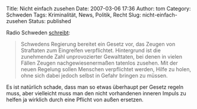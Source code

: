 Title: Nicht einfach zusehen
Date: 2007-03-06 17:36
Author: tom
Category: Schweden
Tags: Kriminalität, News, Politik, Recht
Slug: nicht-einfach-zusehen
Status: published

Radio Schweden
[schreibt](http://www.sr.se/cgi-bin/International/nyhetssidor/artikel.asp?ProgramID=2108&Nyheter=&format=1&artikel=1239019):

> Schwedens Regierung bereitet ein Gesetz vor, das Zeugen von Straftaten
> zum Eingreifen verpflichtet. Hintergrund ist die zunehmende Zahl
> unprovozierter Gewalttaten, bei denen in vielen Fällen Zeugen
> nachgewiesenermaßen tatenlos zusehen. Mit der neuen Regelung sollen
> Menschen verpflichtet werden, Hilfe zu holen, ohne sich dabei jedoch
> selbst in Gefahr bringen zu müssen.

Es ist natürlich schade, dass man so etwas überhaupt per Gesetz regeln
muss, aber vielleicht muss man den nicht vorhandenen inneren Impuls zu
helfen ja wirklich durch eine Pflicht von außen ersetzen.

